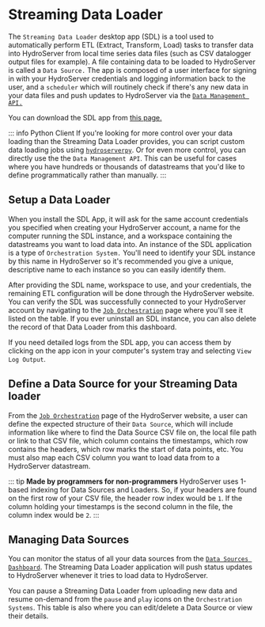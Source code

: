 # Streaming Data Loader

The `Streaming Data Loader` desktop app (SDL) is a tool used to automatically perform ETL (Extract, Transform, Load) tasks to transfer data into HydroServer from local time series data files (such as CSV datalogger output files for example). A file containing data to be loaded to HydroServer is called a `Data Source.` The app is composed of a user interface for signing in with your HydroServer credentials and logging information back to the user, and a `scheduler` which will routinely check if there's any new data in your data files and push updates to HydroServer via the [`Data Management API.`](../api/data-management-api.md)

You can download the SDL app from [this page.](https://github.com/hydroserver2/streaming-data-loader/releases)

::: info Python Client
If you're looking for more control over your data loading than the Streaming Data Loader provides, you can script custom data loading jobs using [`hydroserverpy`](https://github.com/hydroserver2/hydroserverpy). Or for even more control, you can directly use the the `Data Management API`. This can be useful for cases where you have hundreds or thousands of datastreams that you'd like to define programmatically rather than manually.
:::

## Setup a Data Loader

When you install the SDL App, it will ask for the same account credentials you specified when creating your HydroServer account, a name for the computer running the SDL instance, and a workspace containing the datastreams you want to load data into. An instance of the SDL application is a type of `Orchestration System.` You'll need to identify your SDL instance by this name in HydroServer so it's recommended you give a unique, descriptive name to each instance so you can easily identify them.

After providing the SDL name, workspace to use, and your credentials, the remaining ETL configuration will be done through the HydroServer website. You can verify the SDL was successfully connected to your HydroServer account by navigating to the [`Job Orchestration`](https://playground.hydroserver.org/orchestration) page where you'll see it listed on the table. If you ever uninstall an SDL instance, you can also delete the record of that Data Loader from this dashboard.

If you need detailed logs from the SDL app, you can access them by clicking on the app icon in your computer's system tray and selecting `View Log Output`.

## Define a Data Source for your Streaming Data loader

From the [`Job Orchestration`](http://playground.hydroserver.org/orchestration) page of the HydroServer website, a user can define the expected structure of their `Data Source`, which will include information like where to find the Data Source CSV file on, the local file path or link to that CSV file, which column contains the timestamps, which row contains the headers, which row marks the start of data points, etc. You must also map each CSV column you want to load data from to a HydroServer datastream.

::: tip **Made by programmers for non-programmers**
HydroServer uses 1-based indexing for Data Sources and Loaders. So, if your headers are found on the first row of your CSV file, the header row index would be `1`. If the column holding your timestamps is the second column in the file, the column index would be `2`.
:::

## Managing Data Sources

You can monitor the status of all your data sources from the [`Data Sources Dashboard`](http://hydroserver-dev.ciroh.org/orchestration). The Streaming Data Loader application will push status updates to HydroServer whenever it tries to load data to HydroServer.

You can pause a Streaming Data Loader from uploading new data and resume on-demand from the `pause` and `play` icons on the `Orchestration Systems`. This table is also where you can edit/delete a Data Source or view their details.
